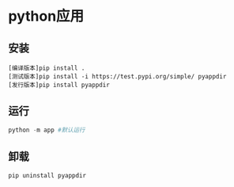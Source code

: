 # python应用

## 安装
```shell
[编译版本]pip install .
[测试版本]pip install -i https://test.pypi.org/simple/ pyappdir
[发行版本]pip install pyappdir
```

## 运行
``` python
python -m app #默认运行
```

## 卸载
```
pip uninstall pyappdir
```